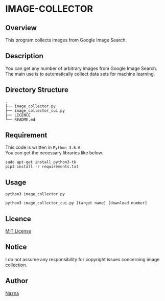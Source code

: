 # IMAGE-COLLECTOR

## Overview
This program collects images from Google Image Search.

## Description
You can get any number of arbitrary images from Google Image Search.  
The main use is to automatically collect data sets for machine learning.

## Directory Structure
```
.
├── image_collector.py
├── image_collector_cui.py
├── LICENCE
└── README.md
```

## Requirement
This code is written in `Python 3.6.6`.  
You can get the necessary libraries like below.  
```
sudo apt-get install python3-tk
pip3 install -r requirements.txt
```

## Usage
```
python3 image_collector.py
```
```
python3 image_collector_cui.py [target name] [download number]
```

## Licence
[MIT License](https://github.com/skcvim/image-collector/blob/master/LICENSE)

## Notice
I do not assume any responsibility for copyright issues concerning image collection.

## Author
[Nazna](https://github.com/nazboost)
